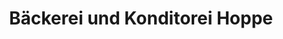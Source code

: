 ---
title: "Bäckerei und Konditorei Hoppe"
url: /lippstadt/baeckerei-und-konditorei-hoppe/
shop: Bäckerei
---